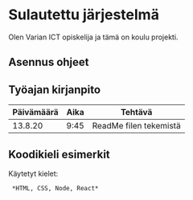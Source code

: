 # Sulautettu järjestelmä

Olen Varian ICT opiskelija ja tämä on koulu projekti.

## Asennus ohjeet

## Työajan kirjanpito

Päivämäärä | Aika | Tehtävä
-----------|------|--------
13.8.20    | 9:45 | ReadMe filen tekemistä

## Koodikieli esimerkit
Käytetyt kielet:
 ```
  *HTML, CSS, Node, React*
 ```
 

